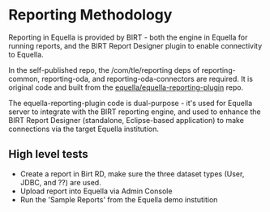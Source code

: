 # Reporting Methodology

Reporting in Equella is provided by BIRT - both the engine in Equella for running reports, and the BIRT Report Designer plugin to enable connectivity to Equella.

In the self-published repo, the /com/tle/reporting deps of reporting-common, reporting-oda, and reporting-oda-connectors are required.  It is original code and built from the [equella/equella-reporting-plugin](https://github.com/equella/equella-reporting-plugin) repo.  

The equella-reporting-plugin code is dual-purpose - it's used for Equella server to integrate with the BIRT reporting engine, and used to enhance the BIRT Report Designer (standalone, Eclipse-based application) to make connections via the target Equella institution.

## High level tests
* Create a report in Birt RD, make sure the three dataset types (User, JDBC, and ??) are used.
* Upload report into Equella via Admin Console
* Run the 'Sample Reports' from the Equella demo instutition
